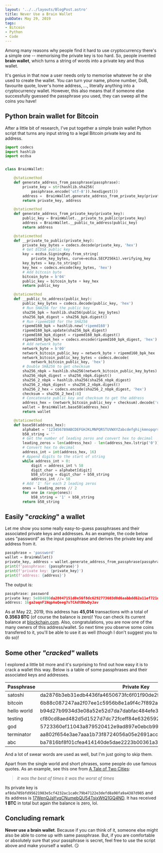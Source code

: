 ```yaml
---
layout: '../../layouts/BlogPost.astro'
title: Never Use a Brain Wallet
pubDate: May 29, 2019
tags:
- Bitcoin
- Python
- Code
---
```


Among many reasons why people find it hard to use cryptocurrency there's a simple one -- memorising the private key is too hard. So, people invented **brain wallet**, which turns a string of words into a private key and thus wallet.

It's genius in that now a user needs only to memorise whatever he or she used to create the wallet. You can turn your name, phone number, DoB, favourite quote, lover's home address, ..., literally anything into a cryptocurrency wallet. However, this also means that if someone else successfully guessed the passphrase you used, they can sweep all the coins you have!

## Python brain wallet for Bitcoin

After a little bit of research, I've put together a simple brain wallet Python script that turns any input string to a legal Bitcoin private key and its address.

```python
import codecs
import hashlib
import ecdsa


class BrainWallet:

    @staticmethod
    def generate_address_from_passphrase(passphrase):
        private_key = str(hashlib.sha256(
            passphrase.encode('utf-8')).hexdigest())
        address =  BrainWallet.generate_address_from_private_key(private_key)
        return private_key, address

    @staticmethod
    def generate_address_from_private_key(private_key):
        public_key = BrainWallet.__private_to_public(private_key)
        address = BrainWallet.__public_to_address(public_key)
        return address

    @staticmethod
    def __private_to_public(private_key):
        private_key_bytes = codecs.decode(private_key, 'hex')
        # Get ECDSA public key
        key = ecdsa.SigningKey.from_string(
            private_key_bytes, curve=ecdsa.SECP256k1).verifying_key
        key_bytes = key.to_string()
        key_hex = codecs.encode(key_bytes, 'hex')
        # Add bitcoin byte
        bitcoin_byte = b'04'
        public_key = bitcoin_byte + key_hex
        return public_key

    @staticmethod
    def __public_to_address(public_key):
        public_key_bytes = codecs.decode(public_key, 'hex')
        # Run SHA256 for the public key
        sha256_bpk = hashlib.sha256(public_key_bytes)
        sha256_bpk_digest = sha256_bpk.digest()
        # Run ripemd160 for the SHA256
        ripemd160_bpk = hashlib.new('ripemd160')
        ripemd160_bpk.update(sha256_bpk_digest)
        ripemd160_bpk_digest = ripemd160_bpk.digest()
        ripemd160_bpk_hex = codecs.encode(ripemd160_bpk_digest, 'hex')
        # Add network byte
        network_byte = b'00'
        network_bitcoin_public_key = network_byte + ripemd160_bpk_hex
        network_bitcoin_public_key_bytes = codecs.decode(
            network_bitcoin_public_key, 'hex')
        # Double SHA256 to get checksum
        sha256_nbpk = hashlib.sha256(network_bitcoin_public_key_bytes)
        sha256_nbpk_digest = sha256_nbpk.digest()
        sha256_2_nbpk = hashlib.sha256(sha256_nbpk_digest)
        sha256_2_nbpk_digest = sha256_2_nbpk.digest()
        sha256_2_hex = codecs.encode(sha256_2_nbpk_digest, 'hex')
        checksum = sha256_2_hex[:8]
        # Concatenate public key and checksum to get the address
        address_hex = (network_bitcoin_public_key + checksum).decode('utf-8')
        wallet = BrainWallet.base58(address_hex)
        return wallet

    @staticmethod
    def base58(address_hex):
        alphabet = '123456789ABCDEFGHJKLMNPQRSTUVWXYZabcdefghijkmnopqrstuvwxyz'
        b58_string = ''
        # Get the number of leading zeros and convert hex to decimal
        leading_zeros = len(address_hex) - len(address_hex.lstrip('0'))
        # Convert hex to decimal
        address_int = int(address_hex, 16)
        # Append digits to the start of string
        while address_int > 0:
            digit = address_int % 58
            digit_char = alphabet[digit]
            b58_string = digit_char + b58_string
            address_int //= 58
        # Add '1' for each 2 leading zeros
        ones = leading_zeros // 2
        for one in range(ones):
            b58_string = '1' + b58_string
        return b58_string
```

## Easily "*cracking*" a wallet

Let me show you some really easy-to-guess passphrases and their associated private keys and addresses. As an example, the code below uses "password" as the input passphrase and derives the private key and address from it.

```python
passphrase = 'password'
wallet = BrainWallet()
private_key, address = wallet.generate_address_from_passphrase(passphrase)
print(f'passphrase: {passphrase}')
print(f'private key: {private_key}')
print(f'address: {address}')
```

The output is:

```python
passphrase: password
private key: 5e884898da28047151d0e56f8dc6292773603d0d6aabbdd62a11ef721d1542d8
address: 16ga2uqnF1NqpAuQeeg7sTCAdtDUwDyJav
```

As at May 22, 2019, this address has **45,014** transactions with a total of **0.3563 BTC** (of course the balance is zero)! You can check its current balance at [blockchain.com](https://www.blockchain.com/btc/address/16ga2uqnF1NqpAuQeeg7sTCAdtDUwDyJav). Also, congratulations, you are now one of the many owners of this address/wallet. So next time you observe some coins transfered to it, you'll be able to use it as well (though I don't suggest you to do so)!

## Some other *"cracked"* wallets

I explored a little bit more and it's surprising to find out how easy it is to crack a wallet this way. Below is a table of some passphrases and their associated keys and addresses.

| Passphrase  | Private Key                                                      | Address                                                                                                         | Used |
| ----------- | ---------------------------------------------------------------- | --------------------------------------------------------------------------------------------------------------- | ---- |
| satoshi     | da2876b3eb31edb4436fa4650673fc6f01f90de2f1793c4ec332b2387b09726f | [1ADJqstUMBB5zFquWg19UqZ7Zc6ePCpzLE](https://www.blockchain.com/btc/address/1ADJqstUMBB5zFquWg19UqZ7Zc6ePCpzLE) | True |
| bitcoin     | 6b88c087247aa2f07ee1c5956b8e1a9f4c7f892a70e324f1bb3d161e05ca107b | [1E984zyYbNmeuumzEdqT8VSL8QGJi3byAD](https://www.blockchain.com/btc/address/1E984zyYbNmeuumzEdqT8VSL8QGJi3byAD) | True |
| hello world | b94d27b9934d3e08a52e52d7da7dabfac484efe37a5380ee9088f7ace2efcde9 | [1CS8g7nwaxPPprb4vqcTVdLCuCRirsbsMb](https://www.blockchain.com/btc/address/1CS8g7nwaxPPprb4vqcTVdLCuCRirsbsMb) | True |
| testing     | cf80cd8aed482d5d1527d7dc72fceff84e6326592848447d2dc0b0e87dfc9a90 | [1JdDsbYYRSpsTnBVgenruULVeUjt5z6WnR](https://www.blockchain.com/btc/address/1JdDsbYYRSpsTnBVgenruULVeUjt5z6WnR) | True |
| god         | 5723360ef11043a879520412e9ad897e0ebcb99cc820ec363bfecc9d751a1a99 | [1KxmSmcMTmPvU1qSLYpJLrqnSzBoQ53NXN](https://www.blockchain.com/btc/address/1KxmSmcMTmPvU1qSLYpJLrqnSzBoQ53NXN) | True |
| terminator  | aa802f654e3ae7aaa1b73f8724056a05e2691accea8dd90057916080f84d7e93 | [18kvt3D6K1CG8MxGP6ke7q6vLU5NGpLZdR](https://www.blockchain.com/btc/address/18kvt3D6K1CG8MxGP6ke7q6vLU5NGpLZdR) | True |
| abc         | ba7816bf8f01cfea414140de5dae2223b00361a396177a9cb410ff61f20015ad | [1NEwmNSC7w9nZeASngHCd43Bc5eC2FmXpn](https://www.blockchain.com/btc/address/1NEwmNSC7w9nZeASngHCd43Bc5eC2FmXpn) | True |

And a lot of swear words are used as well, but I'm just going to skip them.

Apart from the single world and short phrases, some people do use famous quotes. As an example, see this one from [A Tale of Two Cities](https://en.wikiquote.org/wiki/A_Tale_of_Two_Cities):

> *it was the best of times it was the worst of times*

Its private key is `af8da705bfd95621983e5cf4232ac1ca0c79b47122e3defd8a98fa9a4387d985` and its address is [17WenQJaYvqCNumebQU54TsixWtQ1GQ4ND](https://www.blockchain.com/btc/address/17WenQJaYvqCNumebQU54TsixWtQ1GQ4ND). It has received **1 BTC** in total but again the balance is zero, lol.

## Concluding remark

**Never use a brain wallet**. Because if you can think of it, someone else might also be able to come up with same passphrase. But, if you are comfortable or absolutely sure that your passphrase is secret, feel free to use the script above and make yourself a wallet. 😏
